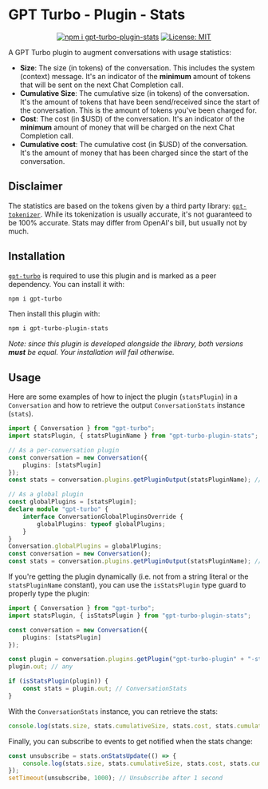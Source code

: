 # GPT Turbo - Plugin - Stats

<div align="center">

  [![npm i gpt-turbo-plugin-stats](https://img.shields.io/npm/v/gpt-turbo-plugin-stats?color=brightgreen&label=gpt-turbo-plugin-stats&logo=npm)](https://www.npmjs.com/package/gpt-turbo-plugin-stats)
  [![License: MIT](https://img.shields.io/badge/License-MIT-yellow.svg)](https://opensource.org/licenses/MIT)
</div>

A GPT Turbo plugin to augment conversations with usage statistics:

- **Size**: The size (in tokens) of the conversation. This includes the system (context) message. It's an indicator of the **minimum** amount of tokens that will be sent on the next Chat Completion call.
- **Cumulative Size**: The cumulative size (in tokens) of the conversation. It's the amount of tokens that have been send/received since the start of the conversation. This is the amount of tokens you've been charged for.
- **Cost**: The cost (in $USD) of the conversation. It's an indicator of the **minimum** amount of money that will be charged on the next Chat Completion call.
- **Cumulative cost**: The cumulative cost (in $USD) of the conversation. It's the amount of money that has been charged since the start of the conversation.

## Disclaimer

The statistics are based on the tokens given by a third party library: [`gpt-tokenizer`](https://www.npmjs.com/package/gpt-tokenizer). While its tokenization is usually accurate, it's not guaranteed to be 100% accurate. Stats may differ from OpenAI's bill, but usually not by much.

## Installation

[`gpt-turbo`](https://www.npmjs.com/package/gpt-turbo) is required to use this plugin and is marked as a peer dependency. You can install it with:

```bash
npm i gpt-turbo
```

Then install this plugin with:

```bash
npm i gpt-turbo-plugin-stats
```

*Note: since this plugin is developed alongside the library, both versions **must** be equal. Your installation will fail otherwise.*

## Usage

Here are some examples of how to inject the plugin (`statsPlugin`) in a `Conversation` and how to retrieve the output `ConversationStats` instance (`stats`).

```ts
import { Conversation } from "gpt-turbo";
import statsPlugin, { statsPluginName } from "gpt-turbo-plugin-stats";

// As a per-conversation plugin
const conversation = new Conversation({
    plugins: [statsPlugin]
});
const stats = conversation.plugins.getPluginOutput(statsPluginName); // ConversationStats

// As a global plugin
const globalPlugins = [statsPlugin];
declare module "gpt-turbo" {
    interface ConversationGlobalPluginsOverride {
        globalPlugins: typeof globalPlugins;
    }
}
Conversation.globalPlugins = globalPlugins;
const conversation = new Conversation();
const stats = conversation.plugins.getPluginOutput(statsPluginName); // ConversationStats
```

If you're getting the plugin dynamically (i.e. not from a string literal or the `statsPluginName` constant), you can use the `isStatsPlugin` type guard to properly type the plugin:

```ts
import { Conversation } from "gpt-turbo";
import statsPlugin, { isStatsPlugin } from "gpt-turbo-plugin-stats";

const conversation = new Conversation({
    plugins: [statsPlugin]
});

const plugin = conversation.plugins.getPlugin("gpt-turbo-plugin" + "-stats");
plugin.out; // any

if (isStatsPlugin(plugin)) {
    const stats = plugin.out; // ConversationStats
}
```

With the `ConversationStats` instance, you can retrieve the stats:

```ts
console.log(stats.size, stats.cumulativeSize, stats.cost, stats.cumulativeCost);
```

Finally, you can subscribe to events to get notified when the stats change:

```ts
const unsubscribe = stats.onStatsUpdate(() => {
    console.log(stats.size, stats.cumulativeSize, stats.cost, stats.cumulativeCost);
});
setTimeout(unsubscribe, 1000); // Unsubscribe after 1 second
```